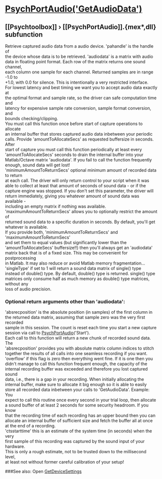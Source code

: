 # [PsychPortAudio('GetAudioData')](PsychPortAudio-GetAudioData) 
## [[Psychtoolbox]] &#8250; [[PsychPortAudio]].{mex*,dll} subfunction


Retrieve captured audio data from a audio device. 'pahandle' is the handle of  
the device whose data is to be retrieved. 'audiodata' is a matrix with audio  
data in floating point format. Each row of the matrix returns one sound channel,  
each column one sample for each channel. Returned samples are in range -1.0 to  
+1.0, with 0.0 for silence. This is intentionally a very restricted interface.  
For lowest latency and best timing we want you to accept audio data exactly at  
the optimal format and sample rate, so the driver can safe computation time and  
latency for expensive sample rate conversion, sample format conversion, and  
bounds checking/clipping.  
You must call this function once before start of capture operations to allocate  
an internal buffer that stores captured audio data inbetween your periodic  
calls. Provide 'amountToAllocateSecs' as requested buffersize in seconds. After  
start of capture you must call this function periodically at least every  
'amountToAllocateSecs' seconds to drain the internal buffer into your  
Matlab/Octave matrix 'audiodata'. If you fail to call the function frequently  
enough, sound data will get lost!  
'minimumAmountToReturnSecs' optional minimum amount of recorded data to return  
at each call. The driver will only return control to your script when it was  
able to collect at least that amount of seconds of sound data - or if the  
capture engine was stopped. If you don't set this parameter, the driver will  
return immediately, giving you whatever amount of sound data was available -  
including an empty matrix if nothing was available.  
'maximumAmountToReturnSecs' allows you to optionally restrict the amount of  
returned sound data to a specific duration in seconds. By default, you'll get  
whatever is available.  
If you provide both, 'minimumAmountToReturnSecs' and 'maximumAmountToReturnSecs'  
and set them to equal values (but significantly lower than the  
'amountToAllocateSecs' buffersize!!) then you'll always get an 'audiodata'  
matrix back that is of a fixed size. This may be convenient for postprocessing  
in Matlab. It may also reduce or avoid Matlab memory fragmentation...  
'singleType' if set to 1 will return a sound data matrix of single() type  
instead of double() type. By default, double() type is returned. single() type  
matrices only consume half as much memory as double() type matrices, without any  
loss of audio precision.  
  
  
### Optional return arguments other than 'audiodata':  
  
'absrecposition' is the absolute position (in samples) of the first column in  
the returned data matrix, assuming that sample zero was the very first recorded  
sample in this session. The count is reset each time you start a new capture  
session via call to [PsychPortAudio](PsychPortAudio)('Start').  
Each call to this function will return a new chunk of recorded sound data. The  
'absrecposition' provides you with absolute matrix column indices to stitch  
together the results of all calls into one seamless recording if you want.  
'overflow' if this flag is zero then everything went fine. If it is one then you  
didn't manage to call this function frequent enough, the capacity of the  
internal recording buffer was exceeded and therefore you lost captured sound  
data, i.e., there is a gap in your recording. When initially allocating the  
internal buffer, make sure to allocate it big enough so it is able to easily  
store all recorded data inbetween your calls to 'GetAudioData'. Example: You  
expect to call this routine once every second in your trial loop, then allocate  
a sound buffer of at least 2 seconds for some security headroom. If you know  
that the recording time of each recording has an upper bound then you can  
allocate an internal buffer of sufficient size and fetch the buffer all at once  
at the end of a recording.  
'ctsstarttime' this is an estimate of the system time (in seconds) when the very  
first sample of this recording was captured by the sound input of your hardware.  
This is only a rough estimate, not to be trusted down to the millisecond level,  
at least not without former careful calibration of your setup!  
  


###See also:
Open [GetDeviceSettings](PsychPortAudio-GetDeviceSettings) 
